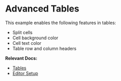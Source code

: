 # Advanced Tables

This example enables the following features in tables:

- Split cells
- Cell background color
- Cell text color
- Table row and column headers

**Relevant Docs:**

- [Tables](/docs/advanced/tables)
- [Editor Setup](/docs/editor-basics/setup)
